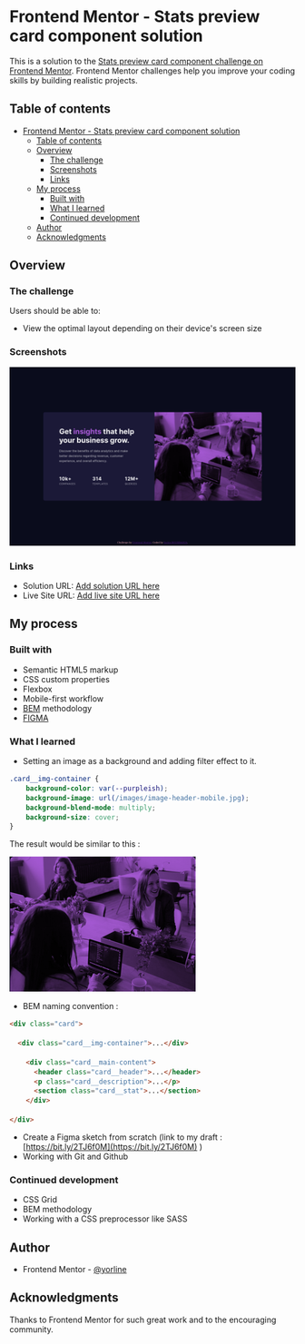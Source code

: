 # Frontend Mentor - Stats preview card component solution

This is a solution to the [Stats preview card component challenge on Frontend Mentor](https://www.frontendmentor.io/challenges/stats-preview-card-component-8JqbgoU62). Frontend Mentor challenges help you improve your coding skills by building realistic projects.

## Table of contents

- [Frontend Mentor - Stats preview card component solution](#Frontend-Mentor---Stats-preview-card-component-solution)
  - [Table of contents](#Table-of-contents)
  - [Overview](#Overview)
    - [The challenge](#The-challenge)
    - [Screenshots](#Screenshots)
    - [Links](#Links)
  - [My process](#My-process)
    - [Built with](#Built-with)
    - [What I learned](#What-I-learned)
    - [Continued development](#Continued-development)
  - [Author](#Author)
  - [Acknowledgments](#Acknowledgments)

## Overview

### The challenge

Users should be able to:

- View the optimal layout depending on their device's screen size

### Screenshots

![](./images/screenshot-1.png)

### Links

- Solution URL: [Add solution URL here](https://your-solution-url.com)
- Live Site URL: [Add live site URL here](https://your-live-site-url.com)

## My process

### Built with

- Semantic HTML5 markup
- CSS custom properties
- Flexbox
- Mobile-first workflow
- [BEM](http://getbem.com/) methodology
- [FIGMA](https://www.figma.com/file/fP6FiaFM33O5A5XJvOq5MR/stats-preview-card-component-main?node-id=0%3A1) 

### What I learned

- Setting an image as a background and adding filter effect to it. 
  
```css
.card__img-container {
    background-color: var(--purpleish);
    background-image: url(/images/image-header-mobile.jpg);
    background-blend-mode: multiply;
    background-size: cover;
}
```
  
  The result would be similar to this :

![](images/screenshot-2.png)

- BEM naming convention : 
  
```html
<div class="card">
  
  <div class="card__img-container">...</div>

    <div class="card__main-content">
      <header class="card__header">...</header>
      <p class="card__description">...</p>
      <section class="card__stat">...</section>
    </div>

</div>
```

- Create a Figma sketch from scratch (link to my draft : [https://bit.ly/2TJ6f0M](https://bit.ly/2TJ6f0M) ) 
- Working with Git and Github

### Continued development

- CSS Grid
- BEM methodology
- Working with a CSS preprocessor like SASS

## Author

- Frontend Mentor - [@yorline](https://www.frontendmentor.io/profile/yorline)


## Acknowledgments

Thanks to Frontend Mentor for such great work and to the encouraging community.



